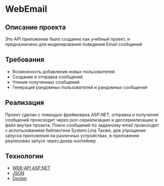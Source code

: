 # WebEmail
## Описание проекта
Это API приложение было созданно как учебный проект, и предназначено для моделирования поведения Email сообщений
## Требования
+ Возможность добавления новых пользователей
+ Создание и отправка сообщений
+ Чтение полученных сообщений
+ Генерация рандомных пользователей и рандомных сообщений
## Реализация
Проект сделан с помощью фреймоврка ASP.NET, отправка и получение сообщений происходит через 
json сериализацию и дессериализацию в файл внутри проекта. Поиск сообщений по заданному email происходит с использованием библиотеки System.Linq
Также, для упрощения запуска приложения на различных устройствах, в приложении реализован запуск через докер контейнер
## Технологии
+ [WEB-API ASP.NET](https://docs.microsoft.com/ru-ru/aspnet/web-api/)
+ [JSON](https://docs.microsoft.com/ru-ru/dotnet/standard/serialization/system-text-json-how-to?pivots=dotnet-6-0)
+ [Docker](https://www.docker.com/)
